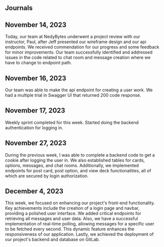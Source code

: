 ## Journals

## November 14, 2023

Today, our team at NedyBytes underwent a project review with our instructor, Paul, after Jeff presented our wireframe design and our api endpoints. We received commendation for our progress and some feedback for minor improvements. Our team successfully identified and addressed issues in the code related to chat room and message creation where we have to change to endpoint path.

## November 16, 2023

Our team was able to make the api endpoint for creating a user work. We had a multiple trial in Swagger UI that returned 200 code response.

## November 17, 2023

Weekly sprint completed for this week. Started doing the backend authentication for logging in.

## November 27, 2023

During the previous week, I was able to complete a backend code to get a cookie after logging the user in. We also established tables for cards, options, messages, and chat rooms. Additionally, we implemented endpoints for post card, post option, and view deck functionalities, all of which are secured by login authorization.

## December 4, 2023

This week, we focused on enhancing our project's front-end functionality. Key achievements include the creation of a login page and navbar, providing a polished user interface. We added critical endpoints for retrieving all messages and user data. Also, we have a successful implementation of real-time polling, allowing messages for a specific user to be fetched every second. This dynamic feature enhances the responsiveness of our application. Lastly, we achieved the deployment of our project's backend and database on GitLab.
